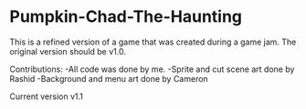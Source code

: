 # Pumpkin-Chad-The-Haunting
This is a refined version of a game that was created during a game jam. The original version should be v1.0.

Contributions:
-All code was done by me.
-Sprite and cut scene art done by Rashid
-Background and menu art done by Cameron

Current version v1.1
